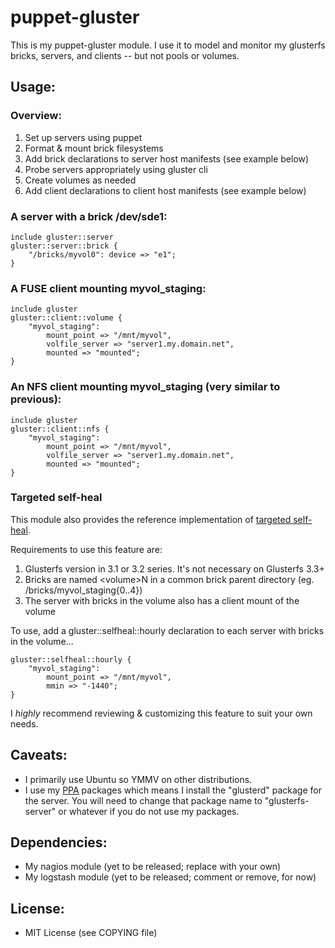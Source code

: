 # puppet-gluster

This is my puppet-gluster module.  I use it to model and monitor my glusterfs 
bricks, servers, and clients -- but not pools or volumes.

## Usage:

### Overview:

1. Set up servers using puppet
1. Format & mount brick filesystems
1. Add brick declarations to server host manifests (see example below)
1. Probe servers appropriately using gluster cli
1. Create volumes as needed
1. Add client declarations to client host manifests (see example below)

### A server with a brick /dev/sde1:

    include gluster::server
    gluster::server::brick {
        "/bricks/myvol0": device => "e1";
    }

### A FUSE client mounting myvol_staging:

    include gluster
    gluster::client::volume {
        "myvol_staging":
            mount_point => "/mnt/myvol",
            volfile_server => "server1.my.domain.net",
            mounted => "mounted";
    }

### An NFS client mounting myvol_staging (very similar to previous):

    include gluster
    gluster::client::nfs {
        "myvol_staging":
            mount_point => "/mnt/myvol",
            volfile_server => "server1.my.domain.net",
            mounted => "mounted";
    }

### Targeted self-heal

This module also provides the reference implementation of [targeted self-heal].

Requirements to use this feature are:

1. Glusterfs version in 3.1 or 3.2 series.  It's not necessary on Glusterfs 3.3+
1. Bricks are named &lt;volume&gt;N in a common brick parent directory (eg. /bricks/myvol_staging{0..4})
1. The server with bricks in the volume also has a client mount of the volume

To use, add a gluster::selfheal::hourly declaration to each server with bricks 
in the volume...

    gluster::selfheal::hourly {
        "myvol_staging":
            mount_point => "/mnt/myvol",
            mmin => "-1440";
    }

I _highly_ recommend reviewing & customizing this feature to suit your own needs.  

## Caveats:

- I primarily use Ubuntu so YMMV on other distributions.
- I use my [PPA] packages which means I install the "glusterd" package for the 
server.  You will need to change that package name to "glusterfs-server" or 
whatever if you do not use my packages.

## Dependencies:

- My nagios module (yet to be released; replace with your own)
- My logstash module (yet to be released; comment or remove, for now)

## License:

- MIT License (see COPYING file)

[targeted self-heal]: http://community.gluster.org/a/howto-targeted-self-heal-repairing-less-than-the-whole-volume/
[PPA]: https://launchpad.net/~semiosis